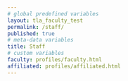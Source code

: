 ```yaml
---
# global predefined variables
layout: tla_faculty_test
permalink: /staff/
published: true
# meta-data variables
title: Staff
# custom variables
faculty: profiles/faculty.html
affiliated: profiles/affiliated.html
---
```

